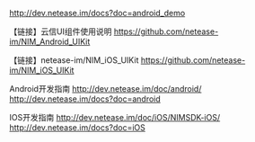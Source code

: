 http://dev.netease.im/docs?doc=android_demo

【链接】云信UI组件使用说明
https://github.com/netease-im/NIM_Android_UIKit

【链接】netease-im/NIM_iOS_UIKit
https://github.com/netease-im/NIM_iOS_UIKit

Android开发指南 
http://dev.netease.im/doc/android/
http://dev.netease.im/docs?doc=android

IOS开发指南
http://dev.netease.im/doc/iOS/NIMSDK-iOS/
http://dev.netease.im/docs?doc=iOS